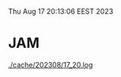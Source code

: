 Thu Aug 17 20:13:06 EEST 2023
# JAM
<a href='./cache/202308/17_20.log'>./cache/202308/17_20.log</a>
